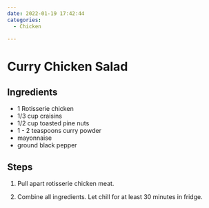 ```yaml
---
date: 2022-01-19 17:42:44
categories:
  - Chicken
  
---
```


# Curry Chicken Salad


## Ingredients
* 1 Rotisserie chicken
* 1/3 cup craisins
* 1/2 cup toasted pine nuts
* 1 - 2 teaspoons curry powder
* mayonnaise
* ground black pepper


## Steps
1. Pull apart rotisserie chicken meat.

2. Combine all ingredients. Let chill for at least 30 minutes in fridge.

